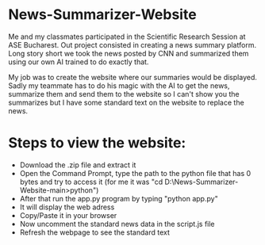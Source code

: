 # News-Summarizer-Website

Me and my classmates participated in the Scientific Research Session at ASE Bucharest.
Out project consisted in creating a news summary platform.
Long story short we took the news posted by CNN and summarized them using our own AI trained to do exactly that.

My job was to create the website where our summaries would be displayed.
Sadly my teammate has to do his magic with the AI to get the news, summarize them and send them to the website so I can't show you the summarizes but I have some standard text on the website to replace the news.

# Steps to view the website:
 - Download the .zip file and extract it
 - Open the Command Prompt, type the path to the python file that has 0 bytes and try to access it (for me it was "cd D:\News-Summarizer-Website-main>python")
 - After that run the app.py program by typing "python app.py"
 - It will display the web adress
 - Copy/Paste it in your browser
 - Now uncomment the standard news data in the script.js file
 - Refresh the webpage to see the standard text
